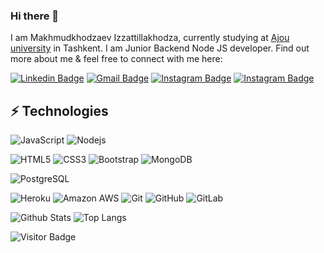 ### Hi there 👋

I am Makhmudkhodzaev Izzattillakhodza, currently studying at [Ajou university](https://www.ajou.uz/) in Tashkent. I am Junior Backend Node JS developer. Find out more about me & feel free to connect with me here:

[![Linkedin Badge](https://img.shields.io/badge/-Khodza-blue?style=flat&logo=Linkedin&logoColor=white&link=https://www.linkedin.com/in/ulugbek-temirov-844a84208//)](https://www.linkedin.com/in/ulugbek-temirov-844a84208/)
[![Gmail Badge](https://img.shields.io/badge/-khodzapro@gmail.com-c14438?style=flat&logo=Gmail&logoColor=white&link=mailto:temirovulugbek2003@gmail.com)](mailto:temirovulugbek2003@gmail.com)
[![Instagram Badge](https://img.shields.io/badge/-khodza_i-critical?style=flat&logo=instagram&logoColor=white&link=https://instagram.com/ulugbek.exe)](https://www.instagram.com/ulugbek.exe)
[![Instagram Badge](https://img.shields.io/badge/-Khodza-orange?style=flat&logo=telegram&logoColor=white&link=https://www.t.me/TemirovUlugbek)](https://www.t.me/TemirovUlugbek)


## ⚡ Technologies

![JavaScript](https://img.shields.io/badge/-JavaScript-black?style=flat&logo=javascript)
![Nodejs](https://img.shields.io/badge/-Nodejs-orange?style=flat&logo=Node.js)
<!-- ![React](https://img.shields.io/badge/-React-black?style=flat&logo=react) -->
<!-- ![TypeScript](https://img.shields.io/badge/-TypeScript-007ACC?style=flat&logo=typescript&logoColor=white) -->
![HTML5](https://img.shields.io/badge/-HTML5-E34F26?style=flat&logo=html5&logoColor=white)
![CSS3](https://img.shields.io/badge/-CSS3-1572B6?style=flat&logo=css3)
![Bootstrap](https://img.shields.io/badge/-Bootstrap-563D7C?style=flat&logo=bootstrap&logoColor=white)
![MongoDB](https://img.shields.io/badge/-MongoDB-black?style=flat&logo=mongodb)
<!-- ![GraphQL](https://img.shields.io/badge/-GraphQL-E10098?style=flat&logo=graphql) -->
<!-- ![Apollo GraphQL](https://img.shields.io/badge/-Apollo%20GraphQL-311C87?style=flat&logo=apollo-graphql) -->
![PostgreSQL](https://img.shields.io/badge/-PostgreSQL-336791?style=flat&logo=postgresql&logoColor=white)
<!-- ![MySQL](https://img.shields.io/badge/-MySQL-black?style=flat&logo=mysql&logoColor=white) -->
![Heroku](https://img.shields.io/badge/-Heroku-430098?style=flat&logo=heroku)
![Amazon AWS](https://img.shields.io/badge/Amazon%20AWS-232F3E?style=flat&logo=amazon-aws)
![Git](https://img.shields.io/badge/-Git-black?style=flat&logo=git)
![GitHub](https://img.shields.io/badge/-GitHub-181717?style=flat&logo=github)
![GitLab](https://img.shields.io/badge/-GitLab-FCA121?style=flat&logo=gitlab)
<!-- ![BitBucket](https://img.shields.io/badge/-BitBucket-darkblue?style=flat&logo=bitbucket) -->
<!-- ![GO](https://img.shields.io/badge/-Go-darkblue?style=flat&logo=bitbucket) -->

![Github Stats](https://github-readme-stats.vercel.app/api?username=khodza&count_private=true&show_icons=true&include_all_commits=true&theme=dark)
![Top Langs](https://github-readme-stats.vercel.app/api/top-langs/?username=khodza&hide=TeX&layout=compact&theme=dark)

![Visitor Badge](https://visitor-badge.laobi.icu/badge?page_id=khodza.khodza)
